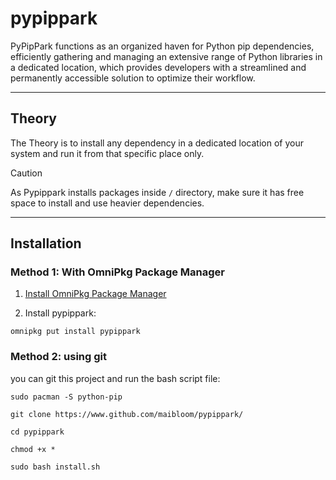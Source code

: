 # pypippark

PyPipPark functions as an organized haven for Python pip dependencies, efficiently gathering and managing an extensive range of Python libraries in a dedicated location, which provides developers with a streamlined and permanently accessible solution to optimize their workflow. 

---
## Theory

The Theory is to install any dependency in a dedicated location of your system and run it from that specific place only.

> [!CAUTION]
> As Pypippark installs packages inside ```/``` directory, make sure it has free space to install and use heavier dependencies.

---
## Installation

### Method 1: With OmniPkg Package Manager 

1. [Install OmniPkg Package Manager](https://github.com/maibloom/omnipkg-app)

2. Install pypippark:

```
omnipkg put install pypippark
```

### Method 2: using git

you can git this project and run the bash script file:

```
sudo pacman -S python-pip

git clone https://www.github.com/maibloom/pypippark/

cd pypippark

chmod +x *

sudo bash install.sh
```